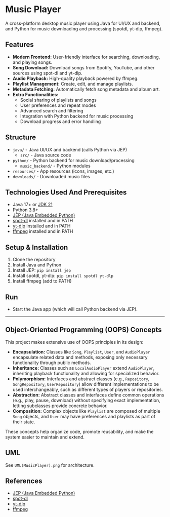 # Music Player

A cross-platform desktop music player using Java for UI/UX and backend, and Python for music downloading and processing (spotdl, yt-dlp, ffmpeg).

## Features
- **Modern Frontend:** User-friendly interface for searching, downloading, and playing songs.
- **Song Download:** Download songs from Spotify, YouTube, and other sources using spot-dl and yt-dlp.
- **Audio Playback:** High-quality playback powered by ffmpeg.
- **Playlist Management:** Create, edit, and manage playlists.
- **Metadata Fetching:** Automatically fetch song metadata and album art.
- **Extra Functionalities:**
  - Social sharing of playlists and songs
  - User preferences and repeat modes
  - Advanced search and filtering
  - Integration with Python backend for music processing
  - Download progress and error handling

## Structure
- `java/` - Java UI/UX and backend (calls Python via JEP)
  - `src/` - Java source code
- `python/` - Python backend for music download/processing
  - `music_backend/` - Python modules
- `resources/` - App resources (icons, images, etc.)
- `downloads/` - Downloaded music files

## Technologies Used And Prerequisites
- Java 17+ or [JDK 21](https://adoptium.net/)
- Python 3.8+
- [JEP (Java Embedded Python)](https://github.com/ninia/jep)
- [spot-dl](https://github.com/spotDL/spotify-downloader) installed and in PATH
- [yt-dlp](https://github.com/yt-dlp/yt-dlp) installed and in PATH
- [ffmpeg](https://ffmpeg.org/) installed and in PATH

## Setup & Installation
1. Clone the repository
2. Install Java and Python
3. Install JEP: `pip install jep`
4. Install spotdl, yt-dlp: `pip install spotdl yt-dlp`
5. Install ffmpeg (add to PATH)

## Run
- Start the Java app (which will call Python backend via JEP).

---


## Object-Oriented Programming (OOPS) Concepts

This project makes extensive use of OOPS principles in its design:

- **Encapsulation:** Classes like `Song`, `Playlist`, `User`, and `AudioPlayer` encapsulate related data and methods, exposing only necessary functionality through public methods.
- **Inheritance:** Classes such as `LocalAudioPlayer` extend `AudioPlayer`, inheriting playback functionality and allowing for specialized behavior.
- **Polymorphism:** Interfaces and abstract classes (e.g., `Repository`, `SongRepository`, `UserRepository`) allow different implementations to be used interchangeably, such as different types of players or repositories.
- **Abstraction:** Abstract classes and interfaces define common operations (e.g., play, pause, download) without specifying exact implementation, letting subclasses provide concrete behavior.
- **Composition:** Complex objects like `Playlist` are composed of multiple `Song` objects, and `User` may have preferences and playlists as part of their state.

These concepts help organize code, promote reusability, and make the system easier to maintain and extend.

## UML
See `UML(MusicPlayer).png` for architecture.

## References

- [JEP (Java Embedded Python)](https://github.com/ninia/jep)
- [spot-dl](https://github.com/spotDL/spotify-downloader)
- [yt-dlp](https://github.com/yt-dlp/yt-dlp)
- [ffmpeg](https://ffmpeg.org/)


